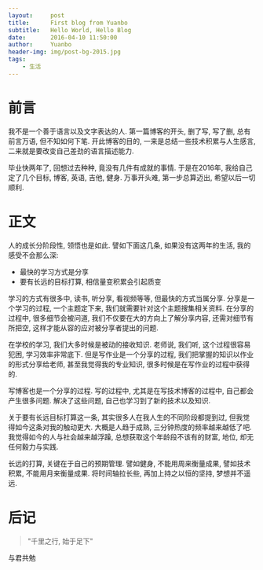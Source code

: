```yaml
---
layout:     post
title:      First blog from Yuanbo
subtitle:   Hello World, Hello Blog
date:       2016-04-10 11:50:00
author:     Yuanbo
header-img: img/post-bg-2015.jpg
tags:
    - 生活
---
```


# 前言
我不是一个善于语言以及文字表达的人. 第一篇博客的开头, 删了写, 写了删, 总有前言万语, 但不知如何下笔. 开此博客的目的, 一来是总结一些技术积累与人生感言, 二来就是要改变自己差劲的语言描述能力.

毕业快两年了, 回想过去种种, 竟没有几件有成就的事情. 于是在2016年, 我给自己定了几个目标, 博客, 英语, 吉他, 健身. 万事开头难, 第一步总算迈出, 希望以后一切顺利.

# 正文
人的成长分阶段性, 领悟也是如此. 譬如下面这几条, 如果没有这两年的生活, 我的感受不会那么深:

  - 最快的学习方式是分享
  - 要有长远的目标打算, 相信量变积累会引起质变

学习的方式有很多中, 读书, 听分享, 看视频等等, 但最快的方式当属分享. 分享是一个学习的过程, 一个主题定下来, 我们就需要针对这个主题搜集相关资料. 在分享的过程中, 很多细节会被问道, 我们不仅要在大的方向上了解分享内容, 还需对细节有所把空, 这样才能从容的应对被分享者提出的问题.

在学校的学习, 我们大多时候是被动的接收知识. 老师说, 我们听, 这个过程很容易犯困, 学习效率非常底下. 但是写作业是一个分享的过程, 我们把掌握的知识以作业的形式分享给老师, 甚至我觉得我的专业知识, 很多时候是在写作业的过程中获得的.

写博客也是一个分享的过程. 写的过程中, 尤其是在写技术博客的过程中, 自己都会产生很多问题. 解决了这些问题, 自己也学习到了新的技术以及知识.

关于要有长远目标打算这一条, 其实很多人在我人生的不同阶段都提到过, 但我觉得如今这条对我的触动更大. 大概是人趋于成熟, 三分钟热度的频率越来越低了吧. 我觉得如今的人与社会越来越浮躁, 总想获取这个年龄段不该有的财富, 地位, 却无任何毅力与实践.

长远的打算, 关键在于自己的预期管理. 譬如健身, 不能用周来衡量成果, 譬如技术积累, 不能用月来衡量成果. 将时间轴拉长些, 再加上持之以恒的坚持, 梦想并不遥远.

# 后记

> "千里之行, 始于足下"

与君共勉
